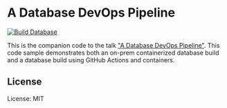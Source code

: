 A Database DevOps Pipeline
==========================

[![Build Database](https://github.com/robrich/database-devops-pipeline/actions/workflows/build-database.yaml/badge.svg)](https://github.com/robrich/database-devops-pipeline/actions/workflows/build-database.yaml)

This is the companion code to the talk ["A Database DevOps Pipeline"](https://robrich.org/slides/database-devops-pipeline/).  This code sample demonstrates both an on-prem containerized database build and a database build using GitHub Actions and containers.


License
-------

License: MIT
